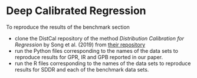 # Deep Calibrated Regression

To reproduce the results of the benchmark section

* clone the DistCal repository of the method *Distribution Calibration for Regression* by Song et al. (2019) from [their repository](https://github.com/Srceh/DistCal)
* run the Python files corresponding to the names of the data sets to reproduce results for GPR, IR and GPB reported in our paper.
* run the R files corresponding to the names of the data sets to reproduce results for SDDR and each of the benchmark data sets.
    